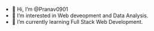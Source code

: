 - 👋 Hi, I’m @Pranav0901
- 👀 I’m interested in Web deveopment and Data Analysis.
- 🌱 I’m currently learning Full Stack Web Development. 

<!---
Pranav0901/Pranav0901 is a ✨ special ✨ repository because its `README.md` (this file) appears on your GitHub profile.
You can click the Preview link to take a look at your changes.
--->
